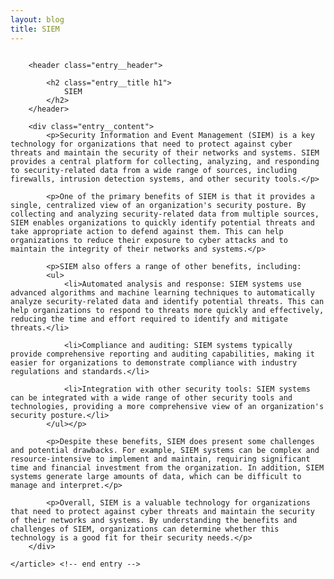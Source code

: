 ```yaml
---
layout: blog
title: SIEM
---
```

<div id="main" class="s-content__main large-8 column">
 <article class="entry">
        

        <header class="entry__header">

            <h2 class="entry__title h1">
                SIEM
            </h2>       
        </header>
        
        <div class="entry__content">
            <p>Security Information and Event Management (SIEM) is a key technology for organizations that need to protect against cyber threats and maintain the security of their networks and systems. SIEM provides a central platform for collecting, analyzing, and responding to security-related data from a wide range of sources, including firewalls, intrusion detection systems, and other security tools.</p>

            <p>One of the primary benefits of SIEM is that it provides a single, centralized view of an organization's security posture. By collecting and analyzing security-related data from multiple sources, SIEM enables organizations to quickly identify potential threats and take appropriate action to defend against them. This can help organizations to reduce their exposure to cyber attacks and to maintain the integrity of their networks and systems.</p>

            <p>SIEM also offers a range of other benefits, including:
            <ul>
                <li>Automated analysis and response: SIEM systems use advanced algorithms and machine learning techniques to automatically analyze security-related data and identify potential threats. This can help organizations to respond to threats more quickly and effectively, reducing the time and effort required to identify and mitigate threats.</li>

                <li>Compliance and auditing: SIEM systems typically provide comprehensive reporting and auditing capabilities, making it easier for organizations to demonstrate compliance with industry regulations and standards.</li>

                <li>Integration with other security tools: SIEM systems can be integrated with a wide range of other security tools and technologies, providing a more comprehensive view of an organization's security posture.</li>
            </ul></p>

            <p>Despite these benefits, SIEM does present some challenges and potential drawbacks. For example, SIEM systems can be complex and resource-intensive to implement and maintain, requiring significant time and financial investment from the organization. In addition, SIEM systems generate large amounts of data, which can be difficult to manage and interpret.</p>

            <p>Overall, SIEM is a valuable technology for organizations that need to protect against cyber threats and maintain the security of their networks and systems. By understanding the benefits and challenges of SIEM, organizations can determine whether this technology is a good fit for their security needs.</p>
        </div> 

    </article> <!-- end entry -->

</div> <!-- end main -->